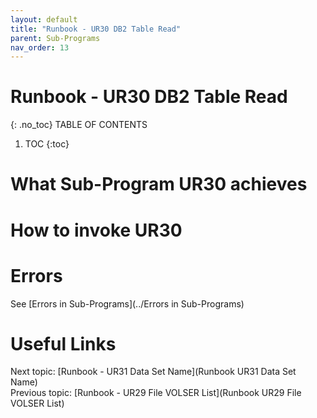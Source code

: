```yaml
---
layout: default
title: "Runbook - UR30 DB2 Table Read"
parent: Sub-Programs
nav_order: 13
---
```


# Runbook - UR30 DB2 Table Read
{: .no_toc}
TABLE OF CONTENTS 
1. TOC
{:toc}  

# What Sub-Program UR30 achieves

# How to invoke UR30

# Errors
See [Errors in Sub-Programs](../Errors in Sub-Programs)  
  
  
# Useful Links
Next topic: [Runbook - UR31 Data Set Name](Runbook UR31 Data Set Name)  
Previous topic: [Runbook - UR29 File VOLSER List](Runbook UR29 File VOLSER List) 
